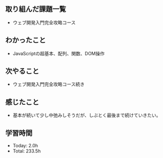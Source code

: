 ## 取り組んだ課題一覧
- ウェブ開発入門完全攻略コース
## わかったこと
- JavaScriptの超基本、配列、関数、DOM操作
## 次やること
- ウェブ開発入門完全攻略コース続き
## 感じたこと
- 基本が続いて少し中弛みしそうだが、しぶとく最後まで続けていきたい。
## 学習時間
- Today: 2.0h
- Total: 233.5h
